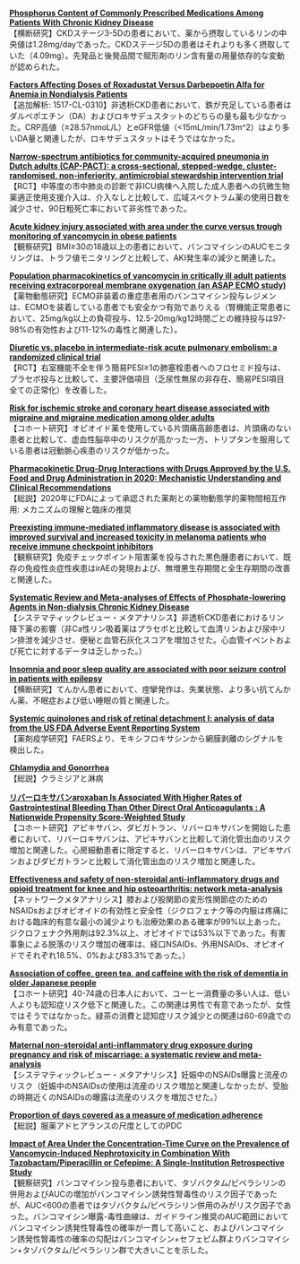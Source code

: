 [**Phosphorus Content of Commonly Prescribed Medications Among Patients With Chronic Kidney Disease**](https://pubmed.ncbi.nlm.nih.gov/34625333/)  
【横断研究】CKDステージ3-5Dの患者において、薬から摂取しているリンの中央値は1.28mg/dayであった。CKDステージ5Dの患者はそれよりも多く摂取していた（4.09mg）。先発品と後発品間で賦形剤のリン含有量の用量依存的な変動が認められた。

[**Factors Affecting Doses of Roxadustat Versus Darbepoetin Alfa for Anemia in Nondialysis Patients**](https://pubmed.ncbi.nlm.nih.gov/34628408/)  
【追加解析: 1517-CL-0310】非透析CKD患者において、鉄が充足している患者はダルベポエチン（DA）およびロキサデュスタットのどちらの量も最も少なかった。CRP高値（≥28.57nmoL/L）とeGFR低値（<15mL/min/1.73m^2）はより多いDA量と関連したが、ロキサデュスタットはそうではなかった。

[**Narrow-spectrum antibiotics for community-acquired pneumonia in Dutch adults (CAP-PACT): a cross-sectional, stepped-wedge, cluster-randomised, non-inferiority, antimicrobial stewardship intervention trial**](https://pubmed.ncbi.nlm.nih.gov/34627499/)  
【RCT】中等度の市中肺炎の診断で非ICU病棟へ入院した成人患者への抗微生物薬適正使用支援介入は、介入なしと比較して、広域スペクトラム薬の使用日数を減少させ、90日粗死亡率において非劣性であった。

[**Acute kidney injury associated with area under the curve versus trough monitoring of vancomycin in obese patients**](https://pubmed.ncbi.nlm.nih.gov/34633843/)  
【観察研究】BMI≥30の18歳以上の患者において、バンコマイシンのAUCモニタリングは、トラフ値モニタリングと比較して、AKI発生率の減少と関連した。

[**Population pharmacokinetics of vancomycin in critically ill adult patients receiving extracorporeal membrane oxygenation (an ASAP ECMO study)**](https://pubmed.ncbi.nlm.nih.gov/34633852/)  
【薬物動態研究】ECMO非装着の重症患者用のバンコマイシン投与レジメンは、ECMOを装着している患者でも安全かつ有効でありえる（腎機能正常患者において、25mg/kg以上の負荷投与、12.5-20mg/kg12時間ごとの維持投与は97-98%の有効性および11-12%の毒性と関連した）。

[**Diuretic vs. placebo in intermediate-risk acute pulmonary embolism: a randomized clinical trial**](https://pubmed.ncbi.nlm.nih.gov/34632490/)  
【RCT】右室機能不全を伴う簡易PESI≥1の肺塞栓患者へのフロセミド投与は、プラセボ投与と比較して、主要評価項目（乏尿性無尿の非存在、簡易PESI項目全ての正常化）を改善した。

[**Risk for ischemic stroke and coronary heart disease associated with migraine and migraine medication among older adults**](https://pubmed.ncbi.nlm.nih.gov/34645382/)  
【コホート研究】オピオイド薬を使用している片頭痛高齢患者は、片頭痛のない患者と比較して、虚血性脳卒中のリスクが高かった一方、トリプタンを服用している患者は冠動脈心疾患のリスクが低かった。

[**Pharmacokinetic Drug-Drug Interactions with Drugs Approved by the U.S. Food and Drug Administration in 2020: Mechanistic Understanding and Clinical Recommendations**](https://pubmed.ncbi.nlm.nih.gov/34620694/)  
【総説】2020年にFDAによって承認された薬剤との薬物動態学的薬物間相互作用: メカニズムの理解と臨床の推奨

[**Preexisting immune-mediated inflammatory disease is associated with improved survival and increased toxicity in melanoma patients who receive immune checkpoint inhibitors**](https://pubmed.ncbi.nlm.nih.gov/34647433/)  
【観察研究】免疫チェックポイント阻害薬を投与された黒色腫患者において、既存の免疫性炎症性疾患はirAEの発現および、無増悪生存期間と全生存期間の改善と関連した。

[**Systematic Review and Meta-analyses of Effects of Phosphate-lowering Agents in Non-dialysis Chronic Kidney Disease**](https://pubmed.ncbi.nlm.nih.gov/34645696/)  
【システマティックレビュー・メタアナリシス】非透析CKD患者におけるリン降下薬の影響（非Ca性リン吸着薬はプラセボと比較して血清リンおよび尿中リン排泄を減少させ、便秘と血管石灰化スコアを増加させた。心血管イベントおよび死亡に対するデータは乏しかった。）

[**Insomnia and poor sleep quality are associated with poor seizure control in patients with epilepsy**](https://pubmed.ncbi.nlm.nih.gov/34649817/)  
【横断研究】てんかん患者において、痙攣発作は、失業状態、より多い抗てんかん薬、不眠症および低い睡眠の質と関連した。

[**Systemic quinolones and risk of retinal detachment I: analysis of data from the US FDA Adverse Event Reporting System**](https://pubmed.ncbi.nlm.nih.gov/34641748/)  
【薬剤疫学研究】FAERSより、モキシフロキサシンから網膜剥離のシグナルを検出した。

[**Chlamydia and Gonorrhea**](https://pubmed.ncbi.nlm.nih.gov/34633834/)  
【総説】クラミジアと淋病

[**リバーロキサバンaroxaban Is Associated With Higher Rates of Gastrointestinal Bleeding Than Other Direct Oral Anticoagulants : A Nationwide Propensity Score-Weighted Study**](https://pubmed.ncbi.nlm.nih.gov/34633836/)  
【コホート研究】アピキサバン、ダビガトラン、リバーロキサバンを開始した患者において、リバーロキサバンは、アピキサバンと比較して消化管出血のリスク増加と関連した。心房細動患者に限定すると、リバーロキサバンは、アピキサバンおよびダビガトランと比較して消化管出血のリスク増加と関連した。

[**Effectiveness and safety of non-steroidal anti-inflammatory drugs and opioid treatment for knee and hip osteoarthritis: network meta-analysis**](https://pubmed.ncbi.nlm.nih.gov/34642179/)  
【ネットワークメタアナリシス】膝および股関節の変形性関節症のためのNSAIDsおよびオピオイドの有効性と安全性（ジクロフェナク等の内服は疼痛における臨床的有意な最小の減少よりも治療効果のある確率が99%以上あった。ジクロフェナク外用剤は92.3%以上、オピオイドでは53%以下であった。有害事象による脱落のリスク増加の確率は、経口NSAIDs、外用NSAIDs、オピオイドでそれぞれ18.5%、0%および83.3%であった。）

[**Association of coffee, green tea, and caffeine with the risk of dementia in older Japanese people**](https://pubmed.ncbi.nlm.nih.gov/34624929/)  
【コホート研究】40-74歳の日本人において、コーヒー消費量の多い人は、低い人よりも認知症リスク低下と関連した。この関連は男性で有意であったが、女性ではそうではなかった。緑茶の消費と認知症リスク減少との関連は60-69歳でのみ有意であった。

[**Maternal non-steroidal anti-inflammatory drug exposure during pregnancy and risk of miscarriage: a systematic review and meta-analysis**](https://pubmed.ncbi.nlm.nih.gov/34635936/)  
【システマティックレビュー・メタアナリシス】妊娠中のNSAIDs曝露と流産のリスク（妊娠中のNSAIDsの使用は流産のリスク増加と関連しなかったが、受胎の時期近くのNSAIDsの曝露は流産のリスクを増加させた。）

[**Proportion of days covered as a measure of medication adherence**](https://pubmed.ncbi.nlm.nih.gov/34637496/)  
【総説】服薬アドヒアランスの尺度としてのPDC

[**Impact of Area Under the Concentration-Time Curve on the Prevalence of Vancomycin-Induced Nephrotoxicity in Combination With Tazobactam/Piperacillin or Cefepime: A Single-Institution Retrospective Study**](https://pubmed.ncbi.nlm.nih.gov/34642081/)  
【観察研究】バンコマイシン投与患者において、タゾバクタム/ピペラシリンの併用およびAUCの増加がバンコマイシン誘発性腎毒性のリスク因子であったが、AUC<600の患者ではタゾバクタム/ピペラシリン併用のみがリスク因子であった。バンコマイシン曝露-毒性曲線は、ガイドライン推奨のAUC範囲においてバンコマイシン誘発性腎毒性の確率が一貫して高いこと、およびバンコマイシン誘発性腎毒性の確率の勾配はバンコマイシン+セフェピム群よりバンコマイシン+タゾバクタム/ピペラシリン群で大きいことを示した。
